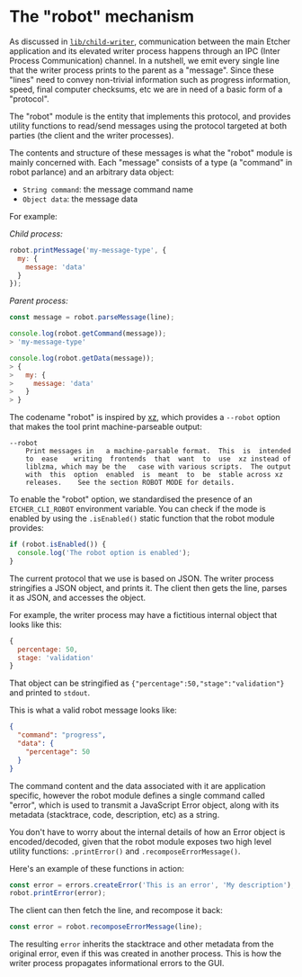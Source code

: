 The "robot" mechanism
=====================

As discussed in [`lib/child-writer`][child-writer], communication between the
main Etcher application and its elevated writer process happens through an IPC
(Inter Process Communication) channel. In a nutshell, we emit every single line
that the writer process prints to the parent as a "message". Since these
"lines" need to convey non-trivial information such as progress information,
speed, final computer checksums, etc we are in need of a basic form of a
"protocol".

The "robot" module is the entity that implements this protocol, and provides
utility functions to read/send messages using the protocol targeted at both
parties (the client and the writer processes).

The contents and structure of these messages is what the "robot" module is
mainly concerned with. Each "message" consists of a type (a "command" in robot
parlance) and an arbitrary data object:

- `String command`: the message command name
- `Object data`: the message data

For example:

*Child process:*

```js
robot.printMessage('my-message-type', {
  my: {
    message: 'data'
  }
});
```

*Parent process:*

```js
const message = robot.parseMessage(line);

console.log(robot.getCommand(message));
> 'my-message-type'

console.log(robot.getData(message));
> {
>   my: {
>     message: 'data'
>   }
> }
```

The codename "robot" is inspired by [xz][xz-man], which provides a `--robot`
option that makes the tool print machine-parseable output:

```
--robot
    Print messages in	a machine-parsable format.  This  is  intended
    to  ease	writing	 frontends  that  want	to  use	 xz instead of
    liblzma, which may be the	case with various scripts.  The	output
    with  this  option  enabled  is  meant  to  be  stable across xz
    releases.	 See the section ROBOT MODE for	details.
```

To enable the "robot" option, we standardised the presence of an
`ETCHER_CLI_ROBOT` environment variable. You can check if the mode is enabled
by using the `.isEnabled()` static function that the robot module provides:

```js
if (robot.isEnabled()) {
  console.log('The robot option is enabled');
}
```

The current protocol that we use is based on JSON. The writer process
stringifies a JSON object, and prints it. The client then gets the line, parses
it as JSON, and accesses the object.

For example, the writer process may have a fictitious internal object that
looks like this:

```js
{
  percentage: 50,
  stage: 'validation'
}
```

That object can be stringified as `{"percentage":50,"stage":"validation"}` and
printed to `stdout`.

This is what a valid robot message looks like:

```json
{
  "command": "progress",
  "data": {
    "percentage": 50
  }
}
```

The command content and the data associated with it are application specific,
however the robot module defines a single command called "error", which is used
to transmit a JavaScript Error object, along with its metadata (stacktrace,
code, description, etc) as a string.

You don't have to worry about the internal details of how an Error object is
encoded/decoded, given that the robot module exposes two high level utility
functions: `.printError()` and `.recomposeErrorMessage()`.

Here's an example of these functions in action:

```javascript
const error = errors.createError('This is an error', 'My description');
robot.printError(error);
```

The client can then fetch the line, and recompose it back:

```javascript
const error = robot.recomposeErrorMessage(line);
```

The resulting `error` inherits the stacktrace and other metadata from the
original error, even if this was created in another process. This is how the
writer process propagates informational errors to the GUI.

[xz-man]: https://www.freebsd.org/cgi/man.cgi?query=xz&sektion=1&manpath=FreeBSD+8.3-RELEASE
[child-writer]: https://github.com/resin-io/etcher/tree/master/lib/child-writer
